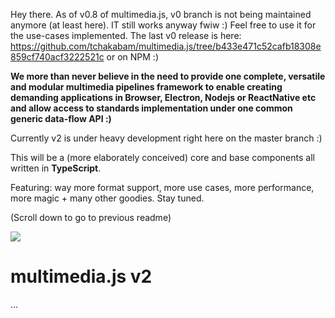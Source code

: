 
Hey there. As of v0.8 of multimedia.js, v0 branch is not being maintained anymore (at least here). IT still works anyway fwiw :) Feel free to use it for the use-cases implemented. The last v0 release is here: https://github.com/tchakabam/multimedia.js/tree/b433e471c52cafb18308e859cf740acf3222521c or on NPM :)

**We more than never believe in the need to provide one complete, versatile and modular multimedia pipelines framework to enable creating demanding applications in Browser, Electron, Nodejs or ReactNative etc and allow access to standards implementation under one common generic data-flow API :)**

Currently v2 is under heavy development right here on the master branch :) 

This will be a (more elaborately conceived) core and base components all written in **TypeScript**.

Featuring: way more format support, more use cases, more performance, more magic + many other goodies. Stay tuned.

(Scroll down to go to previous readme)

<img src="https://media.giphy.com/media/3oEhmM10mIi1dkMfmg/giphy.gif" />

# multimedia.js v2

...
